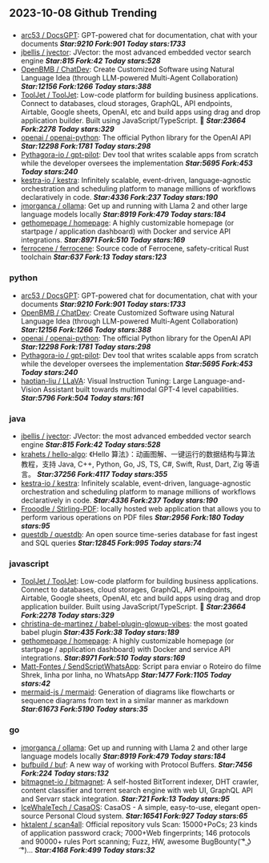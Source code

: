 ## 2023-10-08 Github Trending

### 
* [arc53 / DocsGPT](https://github.com/arc53/DocsGPT): GPT-powered chat for documentation, chat with your documents ***Star:9210 Fork:901 Today stars:1733***
* [jbellis / jvector](https://github.com/jbellis/jvector): JVector: the most advanced embedded vector search engine ***Star:815 Fork:42 Today stars:528***
* [OpenBMB / ChatDev](https://github.com/OpenBMB/ChatDev): Create Customized Software using Natural Language Idea (through LLM-powered Multi-Agent Collaboration) ***Star:12156 Fork:1266 Today stars:388***
* [ToolJet / ToolJet](https://github.com/ToolJet/ToolJet): Low-code platform for building business applications. Connect to databases, cloud storages, GraphQL, API endpoints, Airtable, Google sheets, OpenAI, etc and build apps using drag and drop application builder. Built using JavaScript/TypeScript. 🚀 ***Star:23664 Fork:2278 Today stars:329***
* [openai / openai-python](https://github.com/openai/openai-python): The official Python library for the OpenAI API ***Star:12298 Fork:1781 Today stars:298***
* [Pythagora-io / gpt-pilot](https://github.com/Pythagora-io/gpt-pilot): Dev tool that writes scalable apps from scratch while the developer oversees the implementation ***Star:5695 Fork:453 Today stars:240***
* [kestra-io / kestra](https://github.com/kestra-io/kestra): Infinitely scalable, event-driven, language-agnostic orchestration and scheduling platform to manage millions of workflows declaratively in code. ***Star:4336 Fork:237 Today stars:190***
* [jmorganca / ollama](https://github.com/jmorganca/ollama): Get up and running with Llama 2 and other large language models locally ***Star:8919 Fork:479 Today stars:184***
* [gethomepage / homepage](https://github.com/gethomepage/homepage): A highly customizable homepage (or startpage / application dashboard) with Docker and service API integrations. ***Star:8971 Fork:510 Today stars:169***
* [ferrocene / ferrocene](https://github.com/ferrocene/ferrocene): Source code of Ferrocene, safety-critical Rust toolchain ***Star:637 Fork:13 Today stars:123***

### python
* [arc53 / DocsGPT](https://github.com/arc53/DocsGPT): GPT-powered chat for documentation, chat with your documents ***Star:9210 Fork:901 Today stars:1733***
* [OpenBMB / ChatDev](https://github.com/OpenBMB/ChatDev): Create Customized Software using Natural Language Idea (through LLM-powered Multi-Agent Collaboration) ***Star:12156 Fork:1266 Today stars:388***
* [openai / openai-python](https://github.com/openai/openai-python): The official Python library for the OpenAI API ***Star:12298 Fork:1781 Today stars:298***
* [Pythagora-io / gpt-pilot](https://github.com/Pythagora-io/gpt-pilot): Dev tool that writes scalable apps from scratch while the developer oversees the implementation ***Star:5695 Fork:453 Today stars:240***
* [haotian-liu / LLaVA](https://github.com/haotian-liu/LLaVA): Visual Instruction Tuning: Large Language-and-Vision Assistant built towards multimodal GPT-4 level capabilities. ***Star:5796 Fork:504 Today stars:161***

### java
* [jbellis / jvector](https://github.com/jbellis/jvector): JVector: the most advanced embedded vector search engine ***Star:815 Fork:42 Today stars:528***
* [krahets / hello-algo](https://github.com/krahets/hello-algo): 《Hello 算法》：动画图解、一键运行的数据结构与算法教程，支持 Java, C++, Python, Go, JS, TS, C#, Swift, Rust, Dart, Zig 等语言。 ***Star:37256 Fork:4117 Today stars:355***
* [kestra-io / kestra](https://github.com/kestra-io/kestra): Infinitely scalable, event-driven, language-agnostic orchestration and scheduling platform to manage millions of workflows declaratively in code. ***Star:4336 Fork:237 Today stars:190***
* [Frooodle / Stirling-PDF](https://github.com/Frooodle/Stirling-PDF): locally hosted web application that allows you to perform various operations on PDF files ***Star:2956 Fork:180 Today stars:95***
* [questdb / questdb](https://github.com/questdb/questdb): An open source time-series database for fast ingest and SQL queries ***Star:12845 Fork:995 Today stars:74***

### javascript
* [ToolJet / ToolJet](https://github.com/ToolJet/ToolJet): Low-code platform for building business applications. Connect to databases, cloud storages, GraphQL, API endpoints, Airtable, Google sheets, OpenAI, etc and build apps using drag and drop application builder. Built using JavaScript/TypeScript. 🚀 ***Star:23664 Fork:2278 Today stars:329***
* [christina-de-martinez / babel-plugin-glowup-vibes](https://github.com/christina-de-martinez/babel-plugin-glowup-vibes): the most goated babel plugin ***Star:435 Fork:38 Today stars:189***
* [gethomepage / homepage](https://github.com/gethomepage/homepage): A highly customizable homepage (or startpage / application dashboard) with Docker and service API integrations. ***Star:8971 Fork:510 Today stars:169***
* [Matt-Fontes / SendScriptWhatsApp](https://github.com/Matt-Fontes/SendScriptWhatsApp): Script para enviar o Roteiro do filme Shrek, linha por linha, no WhatsApp ***Star:1477 Fork:1105 Today stars:42***
* [mermaid-js / mermaid](https://github.com/mermaid-js/mermaid): Generation of diagrams like flowcharts or sequence diagrams from text in a similar manner as markdown ***Star:61673 Fork:5190 Today stars:35***

### go
* [jmorganca / ollama](https://github.com/jmorganca/ollama): Get up and running with Llama 2 and other large language models locally ***Star:8919 Fork:479 Today stars:184***
* [bufbuild / buf](https://github.com/bufbuild/buf): A new way of working with Protocol Buffers. ***Star:7456 Fork:224 Today stars:132***
* [bitmagnet-io / bitmagnet](https://github.com/bitmagnet-io/bitmagnet): A self-hosted BitTorrent indexer, DHT crawler, content classifier and torrent search engine with web UI, GraphQL API and Servarr stack integration. ***Star:721 Fork:13 Today stars:95***
* [IceWhaleTech / CasaOS](https://github.com/IceWhaleTech/CasaOS): CasaOS - A simple, easy-to-use, elegant open-source Personal Cloud system. ***Star:16541 Fork:927 Today stars:65***
* [hktalent / scan4all](https://github.com/hktalent/scan4all): Official repository vuls Scan: 15000+PoCs; 23 kinds of application password crack; 7000+Web fingerprints; 146 protocols and 90000+ rules Port scanning; Fuzz, HW, awesome BugBounty( ͡° ͜ʖ ͡°)... ***Star:4168 Fork:499 Today stars:32***
